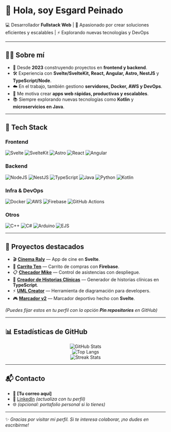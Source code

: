 <!-- Profile README for GitHub: Pesgard -->

# 👋 Hola, soy **Esgard Peinado**  
💻 Desarrollador **Fullstack Web** | 🚀 Apasionado por crear soluciones eficientes y escalables | ⚡ Explorando nuevas tecnologías y DevOps  

---

## 🧑‍💻 Sobre mí
- 🌱 Desde **2023** construyendo proyectos en **frontend y backend**.  
- 🛠️ Experiencia con **Svelte/SvelteKit, React, Angular, Astro, NestJS** y **TypeScript/Node**.  
- ☁️ En el trabajo, también gestiono **servidores, Docker, AWS y DevOps**.  
- 🎯 Me motiva crear **apps web rápidas, productivas y escalables**.  
- 📚 Siempre explorando nuevas tecnologías como **Kotlin** y **microservicios en Java**.  

---

## 🚀 Tech Stack

### Frontend  
![Svelte](https://img.shields.io/badge/Svelte-%23FF3E00.svg?style=for-the-badge&logo=svelte&logoColor=white)
![SvelteKit](https://img.shields.io/badge/SvelteKit-000000?style=for-the-badge&logo=svelte&logoColor=white)
![Astro](https://img.shields.io/badge/Astro-FF5D01?style=for-the-badge&logo=astro&logoColor=white)
![React](https://img.shields.io/badge/React-20232A?style=for-the-badge&logo=react&logoColor=61DAFB)
![Angular](https://img.shields.io/badge/Angular-DD0031?style=for-the-badge&logo=angular&logoColor=white)

### Backend  
![NodeJS](https://img.shields.io/badge/Node.js-43853D?style=for-the-badge&logo=node-dot-js&logoColor=white)
![NestJS](https://img.shields.io/badge/NestJS-E0234E?style=for-the-badge&logo=nestjs&logoColor=white)
![TypeScript](https://img.shields.io/badge/TypeScript-007ACC?style=for-the-badge&logo=typescript&logoColor=white)
![Java](https://img.shields.io/badge/Java-ED8B00?style=for-the-badge&logo=openjdk&logoColor=white)
![Python](https://img.shields.io/badge/Python-3776AB?style=for-the-badge&logo=python&logoColor=white)
![Kotlin](https://img.shields.io/badge/Kotlin-7F52FF?style=for-the-badge&logo=kotlin&logoColor=white)

### Infra & DevOps  
![Docker](https://img.shields.io/badge/Docker-2496ED?style=for-the-badge&logo=docker&logoColor=white)
![AWS](https://img.shields.io/badge/AWS-FF9900?style=for-the-badge&logo=amazon-aws&logoColor=white)
![Firebase](https://img.shields.io/badge/Firebase-FFCA28?style=for-the-badge&logo=firebase&logoColor=black)
![GitHub Actions](https://img.shields.io/badge/GitHub%20Actions-2088FF?style=for-the-badge&logo=github-actions&logoColor=white)

### Otros  
![C++](https://img.shields.io/badge/C++-00599C?style=for-the-badge&logo=cplusplus&logoColor=white)
![C#](https://img.shields.io/badge/C%23-239120?style=for-the-badge&logo=c-sharp&logoColor=white)
![Arduino](https://img.shields.io/badge/Arduino-00979D?style=for-the-badge&logo=arduino&logoColor=white)
![EJS](https://img.shields.io/badge/EJS-555555?style=for-the-badge&logo=javascript&logoColor=white)

---

## 📌 Proyectos destacados

- 🎬 [**Cinema Raly**](https://cinema-raly.vercel.app) — App de cine en **Svelte**.  
- 🛒 [**Carrito Ten**](https://carrito-ten.vercel.app) — Carrito de compras con **Firebase**.  
- 📋 [**Checador Mike**](https://github.com/Pesgard/Checador-Mike) — Control de asistencias con despliegue.  
- 🏥 [**Creador de Historias Clínicas**](https://github.com/Pesgard/creador-historias-clinicas) — Generador de historias clínicas en **TypeScript**.  
- ⚡ [**UML Creator**](https://github.com/Pesgard/uml-creator) — Herramienta de diagramación para developers.  
- 🎮 [**Marcador v2**](https://github.com/Pesgard/marcador-v2) — Marcador deportivo hecho con **Svelte**.  

*(Puedes fijar estos en tu perfil con la opción **Pin repositories** en GitHub)*  

---

## 📊 Estadísticas de GitHub  

<div align="center">

![GitHub Stats](https://github-readme-stats.vercel.app/api?username=Pesgard&show_icons=true&theme=radical)  
![Top Langs](https://github-readme-stats.vercel.app/api/top-langs/?username=Pesgard&layout=compact&theme=radical)  
![Streak Stats](https://streak-stats.demolab.com?user=Pesgard&theme=radical&hide_border=false)  

</div>

---

## 📬 Contacto
- 📧 **[Tu correo aquí]**  
- 💼 [LinkedIn](https://www.linkedin.com) *(actualiza con tu perfil)*  
- 🌐 *(opcional: portafolio personal si lo tienes)*  

---

✨ *Gracias por visitar mi perfil. Si te interesa colaborar, ¡no dudes en escribirme!*  
